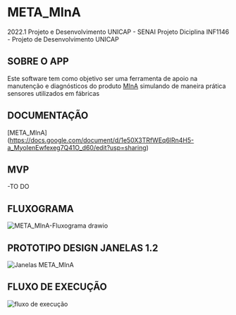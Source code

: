 # META_MInA

2022.1 Projeto e Desenvolvimento UNICAP - SENAI
Projeto Diciplina INF1146 - Projeto de Desenvolvimento UNICAP

## SOBRE O APP

Este software tem como objetivo ser uma ferramenta de apoio na manutenção e diagnósticos do produto [MInA](https://portal.mina.com.br/) simulando de maneira prática sensores utilizados em fábricas

## DOCUMENTAÇÃO

 [META_MInA] (https://docs.google.com/document/d/1e50X3TRfWEq6lRn4H5-a_MyoIenEwfexeg7Q41O_d60/edit?usp=sharing)

## MVP

-TO DO

## FLUXOGRAMA

![META_MInA-Fluxograma drawio](https://user-images.githubusercontent.com/54192152/163652204-a72ca351-d126-4ee4-b7ce-4e5db9134a34.png)

## PROTOTIPO DESIGN JANELAS 1.2

![Janelas META_MInA](https://user-images.githubusercontent.com/54192152/166448644-0580d88d-4dc0-4eb5-beb4-becbeaa0a262.png)

## FLUXO DE EXECUÇÃO

![fluxo de execução](https://user-images.githubusercontent.com/54192152/166448775-d66a2466-b060-4e5d-8d35-12657f7ecc9f.png)

